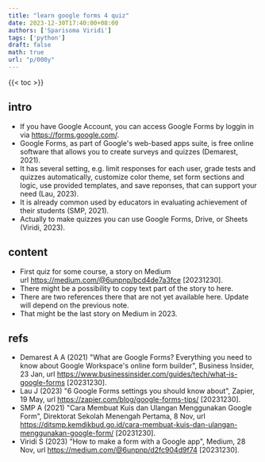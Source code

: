 ```yaml
---
title: "learn google forms 4 quiz"
date: 2023-12-30T17:40:00+08:00
authors: ['Sparisoma Viridi']
tags: ['python']
draft: false
math: true
url: "p/000y"
---
```

{{< toc >}}


## intro
+ If you have Google Account, you can access Google Forms by loggin in via https://forms.google.com/.
+ Google Forms, as part of Google's web-based apps suite, is free online software that allows you to create surveys and quizzes (Demarest, 2021).
+ It has several setting, e.g. limit responses for each user, grade tests and quizzes automatically, customize color theme, set form sections and logic, use provided templates, and save reponses, that can support your need (Lau, 2023).
+ It is already common used by educators in evaluating achievement of their students (SMP, 2021).
+ Actually to make quizzes you can use Google Forms, Drive, or Sheets (Viridi, 2023).


## content
+ First quiz for some course, a story on Medium \
  url https://medium.com/@6unpnp/bcd4de7a3fce [20231230].
+ There might be a possibility to copy text part of the story to here.
+ There are two references there that are not yet available here. Update will depend on the previous note.
+ That might be the last story on Medium in 2023.


## refs
+ Demarest A A (2021) "What are Google Forms? Everything you need to know about Google Workspace's online form builder", Business Insider, 23 Jan, url https://www.businessinsider.com/guides/tech/what-is-google-forms [20231230].
+ Lau J (2023) "6 Google Forms settings you should know about", Zapier, 19 May, url https://zapier.com/blog/google-forms-tips/ [20231230].
+ SMP A (2021) "Cara Membuat Kuis dan Ulangan Menggunakan Google Form", Direktorat Sekolah Menengah Pertama, 8 Nov, url https://ditsmp.kemdikbud.go.id/cara-membuat-kuis-dan-ulangan-menggunakan-google-form/ [20231230].
+ Viridi S (2023) "How to make a form with a Google app", Medium, 28 Nov, url https://medium.com/@6unpnp/d2fc904d9f74 [20231230].
